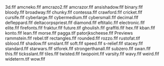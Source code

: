 3d.flf
amcneko.flf
amcrazo2.flf
amcrazor.flf
ansishadow.flf
binary.flf
bloody.flf
broadway.flf
chunky.flf
contessa.flf
crawford.flf
cricket.flf
cursife.flf
cyberlarge.flf
cybermedium.flf
cybersmall.flf
decimal.flf
defleppard.flf
deltacorpspriest.flf
diamond.flf
eftitalic.flf
electronic.flf
elite.flf
firefonts.flf
fraktur.flf
future.tlf
ghoulish.flf
graffiti.flf
hex.flf
kban.flf
konto.flf
lean.flf
morse.flf
pagga.tlf
patorjkscheese.flf
Previews
rammstein.flf
rebel.tlf
rectangles.flf
rounded.flf
rozzo.flf
rustofat.tlf
sblood.flf
shadow.flf
smslant.flf
soft.flf
speed.flf
s-relief.flf
stacey.flf
standard.flf
starwars.flf
stforek.flf
strongerthanall.flf
subzero.flf
swan.flf
this.flf
ticksslant.flf
tiles.flf
twisted.flf
twopoint.flf
varsity.flf
wavy.flf
weird.flf
wideterm.tlf
wow.flf
